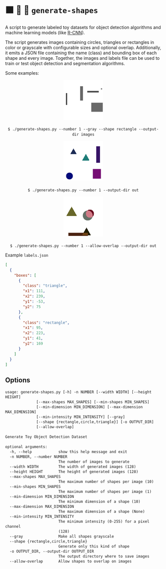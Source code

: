 # :black_large_square: :red_circle: :small_red_triangle_down: `generate-shapes`

A script to generate labeled toy datasets for object detection algorithms and
machine learning models (like [R-CNN](https://arxiv.org/abs/1506.01497)).

The script generates images containing circles, triangles or rectangles in color
or grayscale with configurable sizes and optional overlap. Additionally, it
emits a JSON file containing the name (class) and bounding box of each shape and
every image. Together, the images and labels file can be used to train or test
object detection and segmentation algorithms.

Some examples:

<p align="center">
  <img src="examples/gray-rectangle.png">
  <br><br>
  <code>$ ./generate-shapes.py --number 1 --gray --shape rectangle --output-dir images</code>
  <br>
</p>

<p align="center">
<img src="examples/color-mixed-no-overlap.png">
<br><br>
<code>$ ./generate-shapes.py --number 1 --output-dir out</code>
<br>
</p>

<p align="center">
  <img src="examples/color-mixed.png">
  <br><br>
  <code>$ ./generate-shapes.py --number 1 --allow-overlap --output-dir out</code>
  <br>
</p>

Example `labels.json`

```json
[
  {
    "boxes": [
      {
        "class": "triangle",
        "x1": 111,
        "x2": 239,
        "y1": -53,
        "y2": 75
      },
      {
        "class": "rectangle",
        "x1": 95,
        "x2": 223,
        "y1": 41,
        "y2": 169
      }
    ]
  }
]
```

## Options

```
usage: generate-shapes.py [-h] -n NUMBER [--width WIDTH] [--height HEIGHT]
              [--max-shapes MAX_SHAPES] [--min-shapes MIN_SHAPES]
              [--min-dimension MIN_DIMENSION] [--max-dimension MAX_DIMENSION]
              [--min-intensity MIN_INTENSITY] [--gray]
              [--shape {rectangle,circle,triangle}] [-o OUTPUT_DIR]
              [--allow-overlap]

Generate Toy Object Detection Dataset

optional arguments:
  -h, --help            show this help message and exit
  -n NUMBER, --number NUMBER
                        The number of images to generate
  --width WIDTH         The width of generated images (128)
  --height HEIGHT       The height of generated images (128)
  --max-shapes MAX_SHAPES
                        The maximum number of shapes per image (10)
  --min-shapes MIN_SHAPES
                        The maximum number of shapes per image (1)
  --min-dimension MIN_DIMENSION
                        The minimum dimension of a shape (10)
  --max-dimension MAX_DIMENSION
                        The maximum dimension of a shape (None)
  --min-intensity MIN_INTENSITY
                        The minimum intensity (0-255) for a pixel channel
                        (128)
  --gray                Make all shapes grayscale
  --shape {rectangle,circle,triangle}
                        Generate only this kind of shape
  -o OUTPUT_DIR, --output-dir OUTPUT_DIR
                        The output directory where to save images
  --allow-overlap       Allow shapes to overlap on images
```
